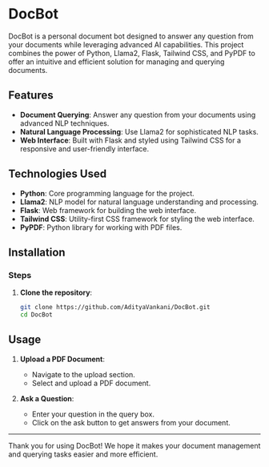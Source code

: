 # DocBot

DocBot is a personal document bot designed to answer any question from your documents while leveraging advanced AI capabilities. This project combines the power of Python, Llama2, Flask, Tailwind CSS, and PyPDF to offer an intuitive and efficient solution for managing and querying documents.

## Features

- **Document Querying**: Answer any question from your documents using advanced NLP techniques.
- **Natural Language Processing**: Use Llama2 for sophisticated NLP tasks.
- **Web Interface**: Built with Flask and styled using Tailwind CSS for a responsive and user-friendly interface.


## Technologies Used

- **Python**: Core programming language for the project.
- **Llama2**: NLP model for natural language understanding and processing.
- **Flask**: Web framework for building the web interface.
- **Tailwind CSS**: Utility-first CSS framework for styling the web interface.
- **PyPDF**: Python library for working with PDF files.

## Installation

### Steps

1. **Clone the repository**:
    ```bash
    git clone https://github.com/AdityaVankani/DocBot.git
    cd DocBot
    ```

## Usage

1. **Upload a PDF Document**:
    - Navigate to the upload section.
    - Select and upload a PDF document.

2. **Ask a Question**:
    - Enter your question in the query box.
    - Click on the ask button to get answers from your document.


---

Thank you for using DocBot! We hope it makes your document management and querying tasks easier and more efficient.
